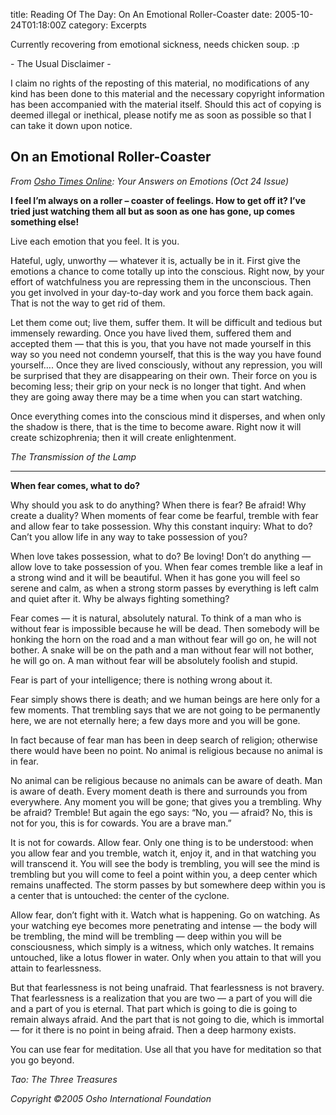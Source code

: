 title: Reading Of The Day: On An Emotional Roller-Coaster
date: 2005-10-24T01:18:00Z
category: Excerpts

Currently recovering from emotional sickness, needs chicken soup. :p

\- The Usual Disclaimer -

I claim no rights of the reposting of this material, no modifications of any kind has been done to this material and the necessary copyright information has been accompanied with the material itself. Should this act of copying is deemed illegal or inethical, please notify me as soon as possible so that I can take it down upon notice.

## On an Emotional Roller-Coaster

*From [Osho Times Online](http://www.osho.com/Main.cfm?Area=Magazine&Language=English): Your Answers on Emotions (Oct 24 Issue)*

**I feel I’m always on a roller – coaster of feelings. How to get off it? I’ve tried just watching them all but as soon as one has gone, up comes something else!**

Live each emotion that you feel. It is you.

Hateful, ugly, unworthy — whatever it is, actually be in it. First give the emotions a chance to come totally up into the conscious. Right now, by your effort of watchfulness you are repressing them in the unconscious. Then you get involved in your day-to-day work and you force them back again. That is not the way to get rid of them.

Let them come out; live them, suffer them. It will be difficult and tedious but immensely rewarding. Once you have lived them, suffered them and accepted them — that this is you, that you have not made yourself in this way so you need not condemn yourself, that this is the way you have found yourself…. Once they are lived consciously, without any repression, you will be surprised that they are disappearing on their own. Their force on you is becoming less; their grip on your neck is no longer that tight. And when they are going away there may be a time when you can start watching.

Once everything comes into the conscious mind it disperses, and when only the shadow is there, that is the time to become aware. Right now it will create schizophrenia; then it will create enlightenment.

*The Transmission of the Lamp*

---

**When fear comes, what to do?**

Why should you ask to do anything? When there is fear? Be afraid! Why create a duality? When moments of fear come be fearful, tremble with fear and allow fear to take possession. Why this constant inquiry: What to do? Can’t you allow life in any way to take possession of you?

When love takes possession, what to do? Be loving! Don’t do anything — allow love to take possession of you. When fear comes tremble like a leaf in a strong wind and it will be beautiful. When it has gone you will feel so serene and calm, as when a strong storm passes by everything is left calm and quiet after it. Why be always fighting something?

Fear comes — it is natural, absolutely natural. To think of a man who is without fear is impossible because he will be dead. Then somebody will be honking the horn on the road and a man without fear will go on, he will not bother. A snake will be on the path and a man without fear will not bother, he will go on. A man without fear will be absolutely foolish and stupid.

Fear is part of your intelligence; there is nothing wrong about it.

Fear simply shows there is death; and we human beings are here only for a few moments. That trembling says that we are not going to be permanently here, we are not eternally here; a few days more and you will be gone.

In fact because of fear man has been in deep search of religion; otherwise there would have been no point. No animal is religious because no animal is in fear.

No animal can be religious because no animals can be aware of death. Man is aware of death. Every moment death is there and surrounds you from everywhere. Any moment you will be gone; that gives you a trembling. Why be afraid? Tremble! But again the ego says: “No, you — afraid? No, this is not for you, this is for cowards. You are a brave man.”

It is not for cowards. Allow fear. Only one thing is to be understood: when you allow fear and you tremble, watch it, enjoy it, and in that watching you will transcend it. You will see the body is trembling, you will see the mind is trembling but you will come to feel a point within you, a deep center which remains unaffected. The storm passes by but somewhere deep within you is a center that is untouched: the center of the cyclone.

Allow fear, don’t fight with it. Watch what is happening. Go on watching. As your watching eye becomes more penetrating and intense — the body will be trembling, the mind will be trembling — deep within you will be consciousness, which simply is a witness, which only watches. It remains untouched, like a lotus flower in water. Only when you attain to that will you attain to fearlessness.

But that fearlessness is not being unafraid. That fearlessness is not bravery. That fearlessness is a realization that you are two — a part of you will die and a part of you is eternal. That part which is going to die is going to remain always afraid. And the part that is not going to die, which is immortal — for it there is no point in being afraid. Then a deep harmony exists.

You can use fear for meditation. Use all that you have for meditation so that you go beyond.

*Tao: The Three Treasures*

*Copyright ©2005 Osho International Foundation*
